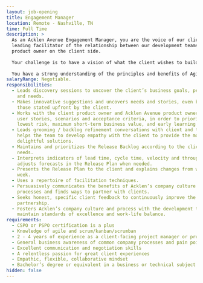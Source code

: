 ```yaml
---
layout: job-opening
title: Engagement Manager
location: Remote - Nashville, TN
time: Full Time
description: >
  As an Acklen Avenue Engagement Manager, you are the voice of our client and a
  leading facilitator of the relationship between our development teams and the
  product owner on the client side.
   
  Your challenge is to have a vision of what the client wishes to build and convey that vision to the development team. You explore business value with clients, understand users, prioritize features and clearly document and communicate the details.
   
  You have a strong understanding of the principles and benefits of Agile development and uphold a collaborative, Agile mindset in your work and your interactions with the team. You support clients to appreciate the advantages and maximize their results.
salaryRange: Negotiable.
responsibilities:
  - Leads discovery sessions to uncover the client’s business goals, personas
    and needs.
  - Makes innovative suggestions and uncovers needs and stories, even beyond
    those stated upfront by the client.
  - Works with the client product owner and Acklen Avenue product owner to write
    user stories, scenarios and acceptance criteria, in order to prioritize for
    lowest risk, maximum short-term business value, and early learning results.
  - Leads grooming / backlog refinement conversations with client and team and
    helps the team to develop empathy with the client to provide the most
    delightful solutions.
  - Maintains and prioritizes the Release Backlog according to the client's
    needs.
  - Interprets indicators of lead time, cycle time, velocity and throughput and
    adjusts forecasts in the Release Plan when needed.
  - Presents the Release Plan to the client and explains changes from week to
    week.
  - Uses a repertoire of facilitation techniques.
  - Persuasively communicates the benefits of Acklen’s company culture and
    processes and finds ways to partner with clients.
  - Seeks honest, specific client feedback to continuously improve the
    partnership.
  - Fosters Acklen’s company culture and process with the development team to
    maintain standards of excellence and work-life balance.
requirements:
  - CSPO or PSPO certification is a plus
  - Knowledge of agile and scrum/kanban/scrumban
  - 2 - 4 years of experience as a client-facing project manager or product owner
  - General business awareness of common company processes and pain points
  - Excellent communication and negotiation skills
  - A relentless passion for great client experiences
  - Empathic, flexible, collaborative mindset
  - Bachelor’s degree or equivalent in a business or technical subject
hidden: false
---
```

